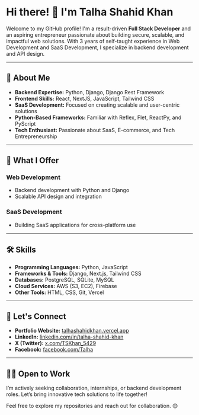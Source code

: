 # Hi there! 👋 I'm Talha Shahid Khan

Welcome to my GitHub profile! I'm a result-driven **Full Stack Developer** and an aspiring entrepreneur passionate about building secure, scalable, and impactful web solutions. With 3 years of self-taught experience in Web Development and SaaS Development, I specialize in backend development and API design.

---

## 🚀 About Me

- **Backend Expertise:** Python, Django, Django Rest Framework
- **Frontend Skills:** React, NextJS, JavaScript, Tailwind CSS
- **SaaS Development:** Focused on creating scalable and user-centric solutions
- **Python-Based Frameworks:** Familiar with Reflex, Flet, ReactPy, and PyScript
- **Tech Enthusiast:** Passionate about SaaS, E-commerce, and Tech Entrepreneurship

---

## 🌟 What I Offer

### Web Development
- Backend development with Python and Django
- Scalable API design and integration

### SaaS Development
- Building SaaS applications for cross-platform use

---

## 🛠️ Skills

- **Programming Languages:** Python, JavaScript
- **Frameworks & Tools:** Django, Next.js, Tailwind CSS
- **Databases:** PostgreSQL, SQLite, MySQL
- **Cloud Services:** AWS (S3, EC2), Firebase
- **Other Tools:** HTML, CSS, Git, Vercel


---

## 🔗 Let's Connect

- **Portfolio Website:** [talhashahidkhan.vercel.app](https://talhashahidkhan.vercel.app)
- **LinkedIn:** [linkedin.com/in/talha-shahid-khan](https://www.linkedin.com/in/talha-shahid-khan)
- **X (Twitter):** [x.com/TSKhan_5429](https://x.com/TSKhan_5429)
- **Facebook:** [facebook.com/Talha](https://www.facebook.com/Talha)

---

## 👨‍💻 Open to Work
I’m actively seeking collaboration, internships, or backend development roles. Let’s bring innovative tech solutions to life together!

Feel free to explore my repositories and reach out for collaboration. 😊
